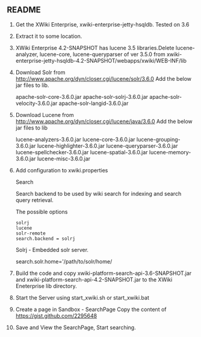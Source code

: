 README
-----------------------------------------------

1. Get the XWiki Enterprise, xwiki-enterprise-jetty-hsqldb. Tested on 3.6

2. Extract it to some location.

3. XWiki Enterprise 4.2-SNAPSHOT has lucene 3.5 libraries.Delete lucene-analyzer, lucene-core, lucene-queryparser of ver 3.5.0 from xwiki-enterprise-jetty-hsqldb-4.2-SNAPSHOT/webapps/xwiki/WEB-INF/lib

4. Download Solr from http://www.apache.org/dyn/closer.cgi/lucene/solr/3.6.0
   Add the below jar files to lib.

    apache-solr-core-3.6.0.jar
    apache-solr-solrj-3.6.0.jar
    apache-solr-velocity-3.6.0.jar
    apache-solr-langid-3.6.0.jar

5. Download Lucene from http://www.apache.org/dyn/closer.cgi/lucene/java/3.6.0
   Add the below jar files to lib

    lucene-analyzers-3.6.0.jar
    lucene-core-3.6.0.jar
    lucene-grouping-3.6.0.jar
    lucene-highlighter-3.6.0.jar
    lucene-queryparser-3.6.0.jar
    lucene-spellchecker-3.6.0.jar
    lucene-spatial-3.6.0.jar
    lucene-memory-3.6.0.jar
    lucene-misc-3.6.0.jar

6. Add configuration to xwiki.properties

    Search
   
    Search backend to be used by wiki search for indexing and search query retrieval.

     The possible options
     
       solrj
       lucene
       solr-remote
       search.backend = solrj

   Solrj - Embedded solr server.
   
   search.solr.home='/path/to/solr/home/
   

7. Build the code and copy xwiki-platform-search-api-3.6-SNAPSHOT.jar and xwiki-platform-search-api-4.2-SNAPSHOT.jar to the XWiki Eneterprise lib directory.


8. Start the Server using start_xwiki.sh or start_xwiki.bat

9. Create a page in Sandbox - SearchPage
   Copy the content of https://gist.github.com/2295648

11. Save and View the SearchPage, Start searching. 